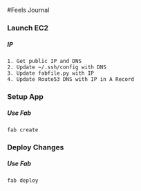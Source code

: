 #Feels Journal


### Launch EC2

##### IP
```
1. Get public IP and DNS
2. Update ~/.ssh/config with DNS
3. Update fabfile.py with IP
4. Update Route53 DNS with IP in A Record
```

### Setup App

##### Use Fab
```
fab create
```

### Deploy Changes

##### Use Fab
```
fab deploy
```

